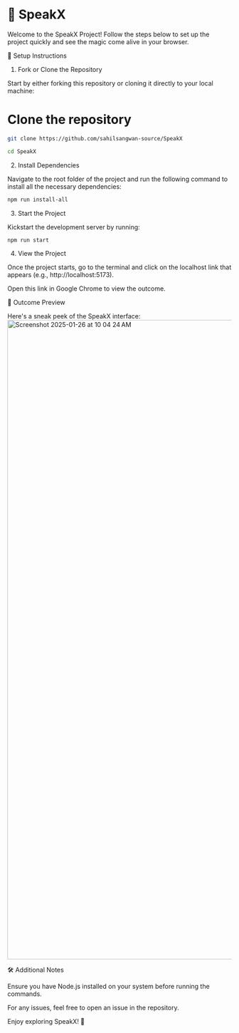 # 🚀 SpeakX

Welcome to the SpeakX Project! Follow the steps below to set up the project quickly and see the magic come alive in your browser.

🚀 Setup Instructions

1. Fork or Clone the Repository

Start by either forking this repository or cloning it directly to your local machine:

# Clone the repository
```bash
git clone https://github.com/sahilsangwan-source/SpeakX

cd SpeakX
```

2. Install Dependencies

Navigate to the root folder of the project and run the following command to install all the necessary dependencies:
```bash
npm run install-all
```

3. Start the Project

Kickstart the development server by running:
```bash
npm run start
```

4. View the Project

Once the project starts, go to the terminal and click on the localhost link that appears (e.g., http://localhost:5173).

Open this link in Google Chrome to view the outcome.

🎨 Outcome Preview

Here's a sneak peek of the SpeakX interface:
<img width="1436" alt="Screenshot 2025-01-26 at 10 04 24 AM" src="https://github.com/user-attachments/assets/9d62d281-6ec7-43c2-8c11-aa1fd1f91959" />


🛠 Additional Notes

Ensure you have Node.js installed on your system before running the commands.

For any issues, feel free to open an issue in the repository.

Enjoy exploring SpeakX! 🚀

